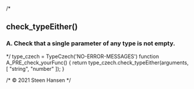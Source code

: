 
/*
## check_typeEither()

### A. Check that a single parameter of any type is not empty.
*/
    type_czech = TypeCzech('NO-ERROR-MESSAGES')
    function A_PRE_check_yourFunc() {
      return type_czech.check_typeEither(arguments, [ "string", "number" ]);
    }
        




/* &copy; 2021 Steen Hansen */